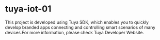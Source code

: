 # tuya-iot-01
This project is developed using Tuya SDK, which enables you to quickly develop branded apps connecting and controlling smart scenarios of many devices.For more information, please check Tuya Developer Website.
